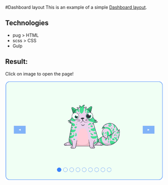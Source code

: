 #Dashboard layout
This is an example of a simple [Dashboard layout](https://dimatarhan.github.io/dashboard_layout/).
## Technologies
+ pug > HTML
+ scss > CSS
+ Gulp
## Result:
Click on image to open the page!

[![home](https://github.com/dimaTarhan/slider/blob/master/slider-img.PNG)](https://dimatarhan.github.io/slider/)